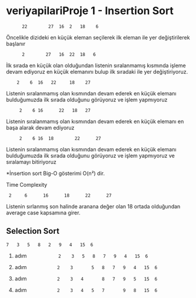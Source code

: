 # veriyapilariProje 1 -  Insertion Sort


	      22        27	16	2	18	  6  

Öncelikle dizideki en küçük eleman seçilerek ilk eleman ile yer değiştirilerek başlanır

	      2        27	16	22	18	 6 

İlk sırada en küçük olan olduğundan listenin sıralanmamış kısmında işleme devam ediyoruz en küçük elemanını bulup ilk sıradaki ile yer değiştiriyoruz.

		2	 6 	16	 22     18	  27

Listenin sıralanmamış olan kısmından devam ederek en küçük elemanı bulduğumuzda ilk sırada olduğunu görüyoruz ve işlem yapmıyoruz

		 2	  6	16      22	 18	  27 

Listenin sıralanmamış olan kısmından devam ederek en küçük elemanı en başa alarak devam ediyoruz

		 2	  6	16	18        22      27 

Listenin sıralanmamış olan kısmından devam ederek en küçük elemanı bulduğumuzda ilk sırada olduğunu görüyoruz ve işlem yapmıyoruz ve sıralamayı bitiriyoruz

*İnsertion sort Big-O gösterimi O(n²) dir. 

 Time Complexity

	 2	   6	  16	  18	  22	  27 

Listenin sırlanmış son halinde aranana değer olan 18 ortada olduğundan average case kapsamına girer.

## Selection Sort

```
7	3	5	8	2	9	4	15	6
```


1. adım```             2	3	5	8	7	9	4	15	6 ```

1. adım ```            2	3       5	8	7	9	4	15	6 ```

1. adım ```            2	3	4       8	7	9	5	15	6 ```

1. adım ```            2	3	4	5	7       9	8	15	6 ```

